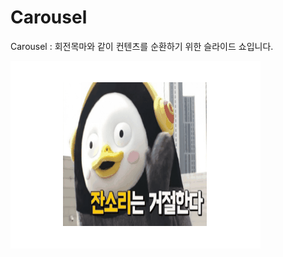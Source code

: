 # Carousel

Carousel : 회전목마와 같이 컨텐츠를 순환하기 위한 슬라이드 쇼입니다.

![carousel image](./imgs/carousel.gif "완성된 Carousel")

